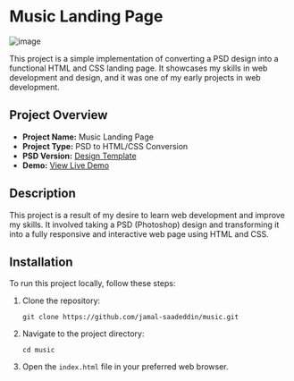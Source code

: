 # Music Landing Page

![image](https://github.com/Jamal-SaadEddin/music/assets/104212352/7c135426-af0e-4bfb-a6e6-cd9044bc3535)


This project is a simple implementation of converting a PSD design into a functional HTML and CSS landing page. It showcases my skills in web development and design, and it was one of my early projects in web development.

## Project Overview

- **Project Name:** Music Landing Page
- **Project Type:** PSD to HTML/CSS Conversion
- **PSD Version:** [Design Template](https://www.freepik.com/free-psd/enjoy-music-landing-page_13762476.htm#query=landing%20page&position=3&from_view=search)
- **Demo:** [View Live Demo](https://jamal-saadeddin.github.io/music/)

## Description

This project is a result of my desire to learn web development and improve my skills. It involved taking a PSD (Photoshop) design and transforming it into a fully responsive and interactive web page using HTML and CSS. 

## Installation

To run this project locally, follow these steps:

1. Clone the repository:
   ```
   git clone https://github.com/jamal-saadeddin/music.git
   ```

2. Navigate to the project directory:
   ```
   cd music
   ```

3. Open the `index.html` file in your preferred web browser.
